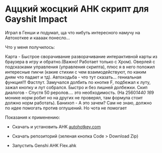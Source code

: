 # Аццкий жосцкий AHK скрипт для Gayshit Impact
Играл в Генши и подумал, ща что нибуть интересного намучу на Автохоткее и каааак понесло...

Что у меня получилось:

Карта - Быстрое сворачивание разворачивание интерактивной карты из браузера в игру и обратно.(Важно! Работает только с Хром). Оверлей с подсказками управления (управления скрипта), плюс я в него положил интересные пикчи (какие стихии с чем взаимодействуют, по каким дням что падает и тд). Автоходьба - что тут сказать... гениальная функция!!! Фастлут. Замучался долбить по кнопке F, подбежал к луту, зажал кнопку и лут собрался. Быстро и без лишней долбежки. Скип диалогов - Спустя 50 реролов.... это необходимость. (На 2560*1440 16*9 монике норм робит но на других не проверял, там формула стоит должно норм работать). Банихоп - А это зачем? Сам не знаю, должно по идее помогать против оглушений. Но чота не помогает

Показания к применению:

- Скачать и установить AHK [autohotkey.com](https://www.autohotkey.com)

- Скачать репозиторий (зеленая кнопка Code > Download Zip)

- Запустить Genshi AHK Flex.ahk
